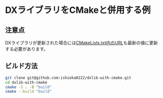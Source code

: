 # DXライブラリをCMakeと併用する例

## 注意点

DXライブラリが更新された場合には[CMakeLists.txt内のURL](https://github.com/ishioka0222/dxlib-with-cmake/blob/master/CMakeLists.txt#L9)も最新の値に更新する必要があります。

## ビルド方法

```sh
git clone git@github.com:ishioka0222/dxlib-with-cmake.git
cd dxlib-with-cmake
cmake -S . -B "build"
cmake --build "build"
```
